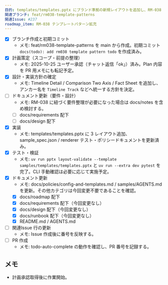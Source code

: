 ```yaml
---
目的: templates/templates.pptx にブランド準拠の新規レイアウトを追加し、RM-038 の期待成果に沿ったパターン拡充を行う
関連ブランチ: feat/rm038-template-patterns
関連Issue: #237
roadmap_item: RM-038 テンプレートパターン拡充
---
```


- [x] ブランチ作成と初期コミット
  - メモ: feat/rm038-template-patterns を main から作成。初期コミット `docs(todo): add rm038 template pattern todo` を作成済み。
- [x] 計画策定（スコープ・前提の整理）
  - メモ: 2025-10-25 ユーザー承認（チャット返信「ok」）済み。Plan 内容を PR 用メモにも転記予定。
- [x] 設計・実装方針の確定
  - メモ: Timeline Detail / Comparison Two Axis / Fact Sheet を追加し、アンカー名を `Timeline Track` などへ統一する方針を決定。
- [ ] ドキュメント更新（要件・設計）
  - メモ: RM-038 に紐づく要件整理が必要になった場合は docs/notes を含め検討する。
  - [ ] docs/requirements 配下
  - [ ] docs/design 配下
- [x] 実装
  - メモ: templates/templates.pptx に 3 レイアウト追加、sample_spec.json / renderer テスト・ポリシードキュメントを更新済み。
- [x] テスト・検証
  - メモ: `uv run pptx layout-validate --template samples/templates/templates.pptx` と `uv run --extra dev pytest` を完了。CLI 手動確認は必要に応じて実施予定。
- [x] ドキュメント更新
  - メモ: docs/policies/config-and-templates.md / samples/AGENTS.md を更新。その他カテゴリは今回変更不要であることを確認。
  - [x] docs/roadmap 配下
  - [x] docs/requirements 配下（今回変更なし）
  - [x] docs/design 配下（今回変更なし）
  - [x] docs/runbook 配下（今回変更なし）
  - [x] README.md / AGENTS.md
- [ ] 関連Issue 行の更新
  - メモ: Issue 作成後に番号を反映する。
- [ ] PR 作成
  - メモ: todo-auto-complete の動作を確認し、PR 番号を記録する。

## メモ
- 計画承認取得後に作業開始。
